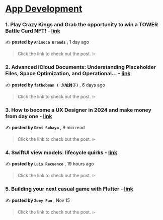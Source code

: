 
<h1><a href=https://medium.com/tag/mobile-app-development/recommended target="_blank" rel="noopener noreferrer">App Development</a></h1>
<h3>1. Play Crazy Kings and Grab the opportunity to win a TOWER Battle Card NFT! - <a href=https://medium.com/tower-token/play-crazy-kings-and-grab-the-opportunity-to-win-a-tower-battle-card-nft-2aba445f3d08?source=tag_recommended_feed---------0-84----------mobile_app_development----------6190293d_60f5_4133_be53_87557c8d4b00------- target="_blank" rel="noopener noreferrer">link</a></h3>

✍️ **posted by `Animoca Brands`** <date> , 1 day ago</date>

<blockquote>Click the link to check out the post. ⌲</blockquote>

<h3>2. Advanced iCloud Documents: Understanding Placeholder Files, Space Optimization, and Operational… - <a href=https://medium.com/itnext/advanced-icloud-documents-understanding-placeholder-files-space-optimization-and-operational-759b29c17e10?source=tag_recommended_feed---------1-107----------mobile_app_development----------6190293d_60f5_4133_be53_87557c8d4b00------- target="_blank" rel="noopener noreferrer">link</a></h3>

✍️ **posted by `fatbobman ( 东坡肘子)`** <date> , 6 days ago</date>

<blockquote>Click the link to check out the post. ⌲</blockquote>

<h3>3. How to become a UX Designer in 2024 and make money from day one - <a href=https://medium.com/design-bootcamp/how-to-become-a-ux-designer-in-2024-and-make-money-from-day-one-d1ccfa259503?source=tag_recommended_feed---------2-85----------mobile_app_development----------6190293d_60f5_4133_be53_87557c8d4b00------- target="_blank" rel="noopener noreferrer">link</a></h3>

✍️ **posted by `Deni Sahaya`** <date> , 9 min read</date>

<blockquote>Click the link to check out the post. ⌲</blockquote>

<h3>4. SwiftUI view models: lifecycle quirks - <a href=https://medium.com/@recuenco/swiftui-view-models-lifecycle-quirks-8dd967e84e31?source=tag_recommended_feed---------3-84----------mobile_app_development----------6190293d_60f5_4133_be53_87557c8d4b00------- target="_blank" rel="noopener noreferrer">link</a></h3>

✍️ **posted by `Luis Recuenco`** <date> , 19 hours ago</date>

<blockquote>Click the link to check out the post. ⌲</blockquote>

<h3>5. Building your next casual game with Flutter - <a href=https://medium.com/flutter/building-your-next-casual-game-with-flutter-716ef457e440?source=tag_recommended_feed---------4-107----------mobile_app_development----------6190293d_60f5_4133_be53_87557c8d4b00------- target="_blank" rel="noopener noreferrer">link</a></h3>

✍️ **posted by `Zoey Fan`** <date> , Nov 15</date>

<blockquote>Click the link to check out the post. ⌲</blockquote>

